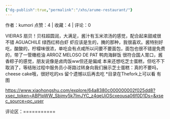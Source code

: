 ```yaml
---
{"dg-publish":true,"permalink":"/xhs/arume-restaurant/"}
---
```


作者：kumori
点赞：4   |   收藏：4   |   评论：0

VIEIRAS 扇贝！贝柱超圆润，大满足，酱汁有玉米浓汤的感觉，配合起来甜咸很不错
AGUACHILE 绿西红柿白虾 虾应该是生的，腌的那种，我很喜欢。酱特别好吃，酸酸的，柠檬味很浓，单吃会有点咸所以问要不要面包，面包也很不错是免费的，带了一管橄榄油
ARROZ MELOSO DE PAT 鸭肉海鲜饭 很符合国人胃口，酱香粽子的感觉，朋友说像是卤肉饭ww但还是偏咸
本来还想吃芝士蛋糕，但吃不下取消了，等结账过程中服务员小哥路过转身向我们展示芝士蛋糕：真的不要吗，cheese cake哦，很好吃的xs 留个遗憾以后再去吃
*目录在Thefork上可以看 有图

https://www.xiaohongshu.com/explore/64a8380c000000002f025dd8?xsec_token=ABPlpWW_Sbjmy5k7ImJYC_z4qeUiOScxeousa06f0D1Ds=&xsec_source=pc_user

评论区：===========

